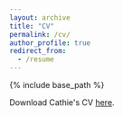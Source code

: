 ```yaml
---
layout: archive
title: "CV"
permalink: /cv/
author_profile: true
redirect_from:
  - /resume
---
```


{% include base_path %}

Download Cathie's CV [here](https://drive.google.com/file/d/18vCCvLKReWIIxztbq22PqBvfvgV2oZS3/view?usp=sharing).
